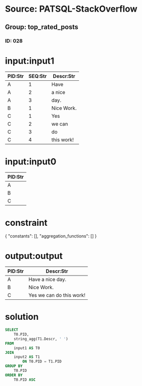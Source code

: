 # Source: PATSQL-StackOverflow
## Group: top_rated_posts
### ID: 028

# input:input1

| PID:Str | SEQ:Str | Descr:Str |
|---|---|---|
| A | 1 | Have |
| A | 2 | a nice |
| A | 3 | day. |
| B | 1 | Nice Work. |
| C | 1 | Yes |
| C | 2 | we can |
| C | 3 | do |
| C | 4 | this work! |

# input:input0

| PID:Str |
|---|
| A |
| B |
| C |

# constraint

{
  "constants": [],
  "aggregation_functions": []
}

# output:output

| PID:Str | Descr:Str |
|---|---|
| A | Have a nice day. |
| B | Nice Work. |
| C | Yes we can do this work! |

# solution

```sql
SELECT
    T0.PID,
    string_agg(T1.Descr, ' ') 
FROM
    input1 AS T0 
JOIN
    input2 AS T1 
        ON T0.PID = T1.PID 
GROUP BY
    T0.PID 
ORDER BY
    T0.PID ASC
```
